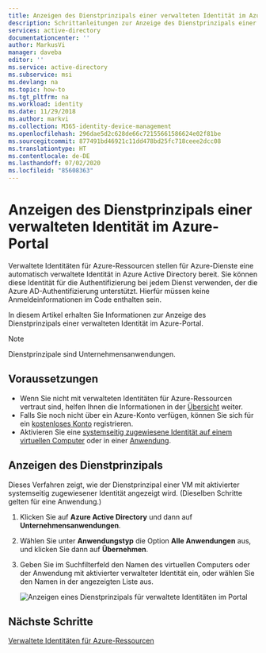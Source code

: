 ```yaml
---
title: Anzeigen des Dienstprinzipals einer verwalteten Identität im Azure-Portal – Azure AD
description: Schrittanleitungen zur Anzeige des Dienstprinzipals einer verwalteten Identität im Azure-Portal.
services: active-directory
documentationcenter: ''
author: MarkusVi
manager: daveba
editor: ''
ms.service: active-directory
ms.subservice: msi
ms.devlang: na
ms.topic: how-to
ms.tgt_pltfrm: na
ms.workload: identity
ms.date: 11/29/2018
ms.author: markvi
ms.collection: M365-identity-device-management
ms.openlocfilehash: 296dae5d2c628de66c72155661586624e02f81be
ms.sourcegitcommit: 877491bd46921c11dd478bd25fc718ceee2dcc08
ms.translationtype: HT
ms.contentlocale: de-DE
ms.lasthandoff: 07/02/2020
ms.locfileid: "85608363"
---
```

# <a name="view-the-service-principal-of-a-managed-identity-in-the-azure-portal"></a>Anzeigen des Dienstprinzipals einer verwalteten Identität im Azure-Portal

Verwaltete Identitäten für Azure-Ressourcen stellen für Azure-Dienste eine automatisch verwaltete Identität in Azure Active Directory bereit. Sie können diese Identität für die Authentifizierung bei jedem Dienst verwenden, der die Azure AD-Authentifizierung unterstützt. Hierfür müssen keine Anmeldeinformationen im Code enthalten sein. 

In diesem Artikel erhalten Sie Informationen zur Anzeige des Dienstprinzipals einer verwalteten Identität im Azure-Portal.

 > [!NOTE] 
 > Dienstprinzipale sind Unternehmensanwendungen. 

## <a name="prerequisites"></a>Voraussetzungen

- Wenn Sie nicht mit verwalteten Identitäten für Azure-Ressourcen vertraut sind, helfen Ihnen die Informationen in der [Übersicht](overview.md) weiter.
- Falls Sie noch nicht über ein Azure-Konto verfügen, können Sie sich für ein [kostenloses Konto](https://azure.microsoft.com/free/) registrieren.
- Aktivieren Sie eine [systemseitig zugewiesene Identität auf einem virtuellen Computer](/azure/active-directory/managed-identities-azure-resources/qs-configure-portal-windows-vm#system-assigned-managed-identity) oder in einer [Anwendung](/azure/app-service/overview-managed-identity#add-a-system-assigned-identity).

## <a name="view-the-service-principal"></a>Anzeigen des Dienstprinzipals

Dieses Verfahren zeigt, wie der Dienstprinzipal einer VM mit aktivierter systemseitig zugewiesener Identität angezeigt wird. (Dieselben Schritte gelten für eine Anwendung.)

1. Klicken Sie auf **Azure Active Directory** und dann auf **Unternehmensanwendungen**.
2. Wählen Sie unter **Anwendungstyp** die Option **Alle Anwendungen** aus, und klicken Sie dann auf **Übernehmen**.
3. Geben Sie im Suchfilterfeld den Namen des virtuellen Computers oder der Anwendung mit aktivierter verwalteter Identität ein, oder wählen Sie den Namen in der angezeigten Liste aus.

   ![Anzeigen eines Dienstprinzipals für verwaltete Identitäten im Portal](./media/how-to-view-managed-identity-service-principal-portal/view-managed-identity-service-principal-portal.png)

## <a name="next-steps"></a>Nächste Schritte

[Verwaltete Identitäten für Azure-Ressourcen](/azure/active-directory/managed-identities-azure-resources/overview)

